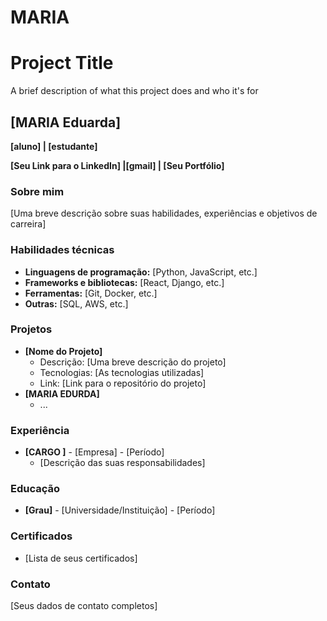 # MARIA 
# Project Title

A brief description of what this project does and who it's for

## **[MARIA Eduarda]**

**[aluno] | [estudante]**

**[Seu Link para o LinkedIn] |[gmail] | [Seu Portfólio]**

### Sobre mim

[Uma breve descrição sobre suas habilidades, experiências e objetivos de carreira]

### Habilidades técnicas

* **Linguagens de programação:** [Python, JavaScript, etc.]
* **Frameworks e bibliotecas:** [React, Django, etc.]
* **Ferramentas:** [Git, Docker, etc.]
* **Outras:** [SQL, AWS, etc.]

### Projetos

* **[Nome do Projeto]**
    * Descrição: [Uma breve descrição do projeto]
    * Tecnologias: [As tecnologias utilizadas]
    * Link: [Link para o repositório do projeto]
* **[MARIA EDURDA]**
    * ...

### Experiência

* **[CARGO ]** - [Empresa] - [Período]
    * [Descrição das suas responsabilidades]

### Educação

* **[Grau]** - [Universidade/Instituição] - [Período]

### Certificados

* [Lista de seus certificados]

### Contato

[Seus dados de contato completos]
